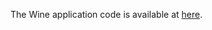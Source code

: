 
The Wine application code is available at [here](https://drive.google.com/drive/folders/1jeHJ_rrjnmJN7BhYKh_pbwPjFnJ_j9nh?usp=sharing).